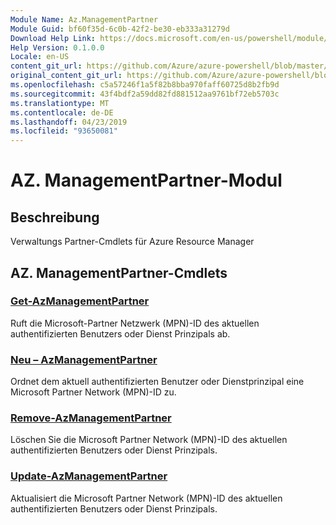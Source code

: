```yaml
---
Module Name: Az.ManagementPartner
Module Guid: bf60f35d-6c0b-42f2-be30-eb333a31279d
Download Help Link: https://docs.microsoft.com/en-us/powershell/module/az.managementpartner
Help Version: 0.1.0.0
Locale: en-US
content_git_url: https://github.com/Azure/azure-powershell/blob/master/src/ManagementPartner/ManagementPartner/help/Az.ManagementPartner.md
original_content_git_url: https://github.com/Azure/azure-powershell/blob/master/src/ManagementPartner/ManagementPartner/help/Az.ManagementPartner.md
ms.openlocfilehash: c5a57246f1a5f82b8bba970faff60725d8b2fb9d
ms.sourcegitcommit: 43f4bdf2a59dd82fd881512aa9761bf72eb5703c
ms.translationtype: MT
ms.contentlocale: de-DE
ms.lasthandoff: 04/23/2019
ms.locfileid: "93650081"
---
```

# AZ. ManagementPartner-Modul
## Beschreibung
Verwaltungs Partner-Cmdlets für Azure Resource Manager

## AZ. ManagementPartner-Cmdlets
### [Get-AzManagementPartner](Get-AzManagementPartner.md)
Ruft die Microsoft-Partner Netzwerk (MPN)-ID des aktuellen authentifizierten Benutzers oder Dienst Prinzipals ab. 

### [Neu – AzManagementPartner](New-AzManagementPartner.md)
Ordnet dem aktuell authentifizierten Benutzer oder Dienstprinzipal eine Microsoft Partner Network (MPN)-ID zu.

### [Remove-AzManagementPartner](Remove-AzManagementPartner.md)
Löschen Sie die Microsoft Partner Network (MPN)-ID des aktuellen authentifizierten Benutzers oder Dienst Prinzipals.

### [Update-AzManagementPartner](Update-AzManagementPartner.md)
Aktualisiert die Microsoft Partner Network (MPN)-ID des aktuellen authentifizierten Benutzers oder Dienst Prinzipals.

